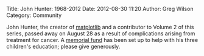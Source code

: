 Title: John Hunter: 1968-2012
Date: 2012-08-30 11:20
Author: Greg Wilson
Category: Community

John Hunter, the creator of [matplotlib][] and a contributor to Volume 2
of this series, passed away on August 28 as a result of complications
arising from treatment for cancer. A [memorial fund][] has been set up
to help with his three children's education; please give generously.

  [matplotlib]: http://matplotlib.sourceforge.net/
  [memorial fund]: http://numfocus.org/johnhunter/
